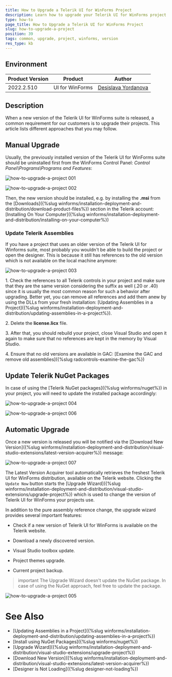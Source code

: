 ```yaml
---
title: How to Upgrade a Telerik UI for WinForms Project
description: Learn how to upgrade your Telerik UI for WinForms project.
type: how-to 
page_title: How to Upgrade a Telerik UI for WinForms Project
slug: how-to-upgrade-a-project
position: 39
tags: common, upgrade, project, winforms, version
res_type: kb
---
```


## Environment
 
|Product Version|Product|Author|
|----|----|----|
|2022.2.510|UI for WinForms|[Desislava Yordanova](https://www.telerik.com/blogs/author/desislava-yordanova)|


## Description

When a new version of the Telerik UI for WinForms suite is released, a common requirement for our customers is to upgrade their projects. This article lists different approaches that you may follow. 

## Manual Upgrade

Usually, the previously installed version of the Telerik UI for WinForms suite should be uninstalled first from the WinForms Control Panel: *Control Panel\Programs\Programs and Features*:

![how-to-upgrade-a-project 001](images/how-to-upgrade-a-project001.png)

![how-to-upgrade-a-project 002](images/how-to-upgrade-a-project002.png)

Then, the new version should be installed, e.g. by installing the **.msi** from the [Downloads]({%slug winforms/installation-deployment-and-distribution/download-product-files%}) section in the Telerik account: [Installing On Your Computer]({%slug winforms/installation-deployment-and-distribution/installing-on-your-computer%}) 

### Update Telerik Assemblies

If you have a project that uses an older version of the Telerik UI for Winforms suite, most probably you wouldn't be able to build the project or open the designer. This is because it still has references to the old version which is not available on the local machine anymore:

![how-to-upgrade-a-project 003](images/how-to-upgrade-a-project003.png)

1\. Check the references to all Telerik controls in your project and make sure that they are the same version considering the suffix as well (.20 or .40) since it is usually the most common reason for such a behavior after upgrading. Better yet, you can remove all references and add them anew by using the DLLs from your fresh installation: [Updating Assemblies in a Project]({%slug winforms/installation-deployment-and-distribution/updating-assemblies-in-a-project%}).

2\. Delete the **license.licx** file. 

3\. After that, you should rebuild your project, close Visual Studio and open it again to make sure that no references are kept in the memory by Visual Studio. 

4\. Ensure that no old versions are available in GAC: [Examine the GAC and remove old assemblies]({%slug radcontrols-examine-the-gac%})
 
## Update Telerik NuGet Packages

In case of using the [Telerik NuGet packages]({%slug winforms/nuget%}) in your project, you will need to update the installed package accordingly:

![how-to-upgrade-a-project 004](images/how-to-upgrade-a-project004.png)

![how-to-upgrade-a-project 006](images/how-to-upgrade-a-project006.png)

## Automatic Upgrade

Once a new version is released you will be notified via the [Download New Version]({%slug winforms/installation-deployment-and-distribution/visual-studio-extensions/latest-version-acquirer%}) message:

![how-to-upgrade-a-project 007](images/how-to-upgrade-a-project007.png)

The Latest Version Acquirer tool automatically retrieves the freshest Telerik UI for WinForms distribution, available on the Telerik website. Clicking the `Update Now` button starts the [Upgrade Wizard]({%slug winforms/installation-deployment-and-distribution/visual-studio-extensions/upgrade-project%}) which is used to change the version of Telerik UI for WinForms your projects use.

In addition to the pure assembly reference change, the upgrade wizard provides several important features:

* Check if a new version of Telerik UI for WinForms is available on the Telerik website.

* Download a newly discovered version.

* Visual Studio toolbox update.

* Project themes upgrade.

* Current project backup.

>important The Upgrade Wizard doesn't update the NuGet package. In case of using the NuGet approach, feel free to update the package.

![how-to-upgrade-a-project 005](images/how-to-upgrade-a-project005.png)

# See Also

* [Updating Assemblies in a Project]({%slug winforms/installation-deployment-and-distribution/updating-assemblies-in-a-project%})
* [Install using NuGet Packages]({%slug winforms/nuget%})
* [Upgrade Wizard]({%slug winforms/installation-deployment-and-distribution/visual-studio-extensions/upgrade-project%})
* [Download New Version]({%slug winforms/installation-deployment-and-distribution/visual-studio-extensions/latest-version-acquirer%})
* [Designer is Not Loading]({%slug designer-not-loading%})
